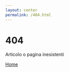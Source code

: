 ```yaml
---
layout: center
permalink: /404.html
---
```


# 404

Articolo o pagina inesistenti

<div class="mt3">
  <a href="{{ site.baseurl }}/" class="button button-blue button-big">Home</a>
</div>
